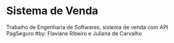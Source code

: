# Sistema de Venda
Trabalho de Engenharia de Softwares, sistema de venda com API PagSeguro
#by: Flaviane Ribeiro e Juliana de Carvalho
